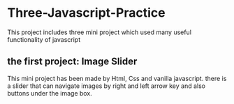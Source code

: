 # Three-Javascript-Practice
This project includes three mini project which used many useful functionality of javascript

## the first project: Image Slider
This mini project has been made by Html, Css and vanilla javascript. there is a slider that can navigate images by right and left arrow key and also buttons under the image box.


